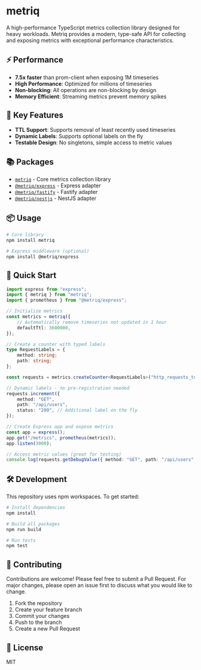 # metriq

A high-performance TypeScript metrics collection library designed for heavy workloads. Metriq provides a modern, type-safe API for collecting and exposing metrics with exceptional performance characteristics.

## ⚡ Performance

- **7.5x faster** than prom-client when exposing 1M timeseries
- **High Performance**: Optimized for millions of timeseries
- **Non-blocking**: All operations are non-blocking by design
- **Memory Efficient**: Streaming metrics prevent memory spikes

## 🔑 Key Features

- **TTL Support**: Supports removal of least recently used timeseries
- **Dynamic Labels**: Supports optional labels on the fly
- **Testable Design**: No singletons, simple access to metric values

## 📚 Packages

- [`metriq`](metriq/README.md) - Core metrics collection library
- [`@metriq/express`](adapters/express/README.md) - Express adapter
- [`@metriq/fastify`](adapters/fastify/README.md) - Fastify adapter
- [`@metriq/nestjs`](adapters/nestjs/README.md) - NestJS adapter

## 📦 Usage

```bash
# Core library
npm install metriq

# Express middleware (optional)
npm install @metriq/express
```

## 🚀 Quick Start

```typescript
import express from "express";
import { metriq } from "metriq";
import { prometheus } from "@metriq/express";

// Initialize metrics
const metrics = metriq({
    // Automatically remove timeseries not updated in 1 hour
    defaultTtl: 3600000,
});

// Create a counter with typed labels
type RequestLabels = {
    method: string;
    path: string;
};

const requests = metrics.createCounter<RequestLabels>("http_requests_total", "Total HTTP requests");

// Dynamic labels - no pre-registration needed
requests.increment({
    method: "GET",
    path: "/api/users",
    status: "200", // Additional label on the fly
});

// Create Express app and expose metrics
const app = express();
app.get("/metrics", prometheus(metrics));
app.listen(3000);

// Access metric values (great for testing)
console.log(requests.getDebugValue({ method: "GET", path: "/api/users" }));
```

## 🛠️ Development

This repository uses npm workspaces. To get started:

```bash
# Install dependencies
npm install

# Build all packages
npm run build

# Run tests
npm test
```

## 🤝 Contributing

Contributions are welcome! Please feel free to submit a Pull Request. For major changes, please open an issue first to discuss what you would like to change.

1. Fork the repository
2. Create your feature branch
3. Commit your changes
4. Push to the branch
5. Create a new Pull Request

## 📄 License

MIT
